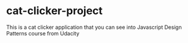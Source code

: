 # cat-clicker-project
This is a cat clicker application that you can see into Javascript Design Patterns course from Udacity
